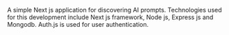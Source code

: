 A simple Next js application for discovering AI prompts. Technologies used for this development include Next js framework, Node js, Express js and Mongodb. Auth.js is used for user authentication.
